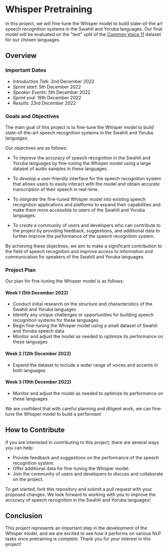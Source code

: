 # Whisper Pretraining

In this project, we will fine-tune the Whisper model to build state-of-the art speech recognition systems in the Swahili and Yoruba languages. Our final model will be evaluated on the "test" split of the [Common Voice 11](https://huggingface.co/datasets/mozilla-foundation/common_voice_11_0) dataset for our chosen languages.

## Overview
### Important Dates
- *Introduction Talk*: 2nd December 2022
- *Sprint start*: 5th December 2022
- *Speaker Events*: 5th December 2022
- *Sprint end*: 19th December 2022
- *Results*: 23rd December 2022

### Goals and Objectives
The main goal of this project is to fine-tune the Whisper model to build state-of-the-art speech recognition systems in the Swahili and Yoruba languages.

Our objectives are as follows:

- To *improve* the accuracy of speech recognition in the Swahili and Yoruba languages by fine-tuning the Whisper model using a large dataset of audio samples in these languages.

- To *develop* a user-friendly interface for the speech recognition system that allows users to easily interact with the model and obtain accurate transcription of their speech in real-time.

- To *integrate* the fine-tuned Whisper model into existing speech recognition applications and platforms to expand their capabilities and make them more accessible to users of the Swahili and Yoruba languages.

- To *create* a community of users and developers who can contribute to the project by providing feedback, suggestions, and additional data to further improve the performance of the speech recognition system.

By achieving these objectives, we aim to make a significant contribution to the field of speech recognition and improve access to information and communication for speakers of the Swahili and Yoruba languages.

### Project Plan
Our plan for fine-tuning the Whisper model is as follows:

#### Week 1 (5th December 2022)
- Conduct initial research on the structure and characteristics of the Swahili and Yoruba languages
- Identify any unique challenges or opportunities for building speech recognition systems for these languages
- Begin fine-tuning the Whisper model using a small dataset of Swahili and Yoruba speech data
- Monitor and adjust the model as needed to optimize its performance on these languages

#### Week 2 (12th December 2022)
- Expand the dataset to include a wider range of voices and accents in both languages

#### Week 3 (19th December 2022)
- Monitor and adjust the model as needed to optimize its performance on these languages

We are confident that with careful planning and diligent work, we can fine-tune the Whisper model to build a performant 

## How to Contribute
If you are interested in contributing to this project, there are several ways you can help:

- Provide feedback and suggestions on the performance of the speech recognition system.
- Offer additional data for fine-tuning the Whisper model.
- Join the community of users and developers to discuss and collaborate on the project.

To get started, fork this repository and submit a pull request with your proposed changes. We look forward to working with you to improve the accuracy of speech recognition in the Swahili and Yoruba languages!

## Conclusion
This project represents an important step in the development of the Whisper model, and we are excited to see how it performs on various NLP tasks once pretraining is complete. Thank you for your interest in this project!